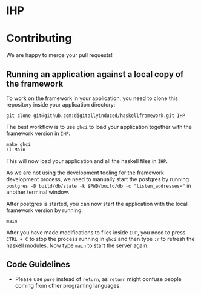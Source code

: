 # IHP

# Contributing

We are happy to merge your pull requests!

## Running an application against a local copy of the framework

To work on the framework in your application, you need to clone this repository inside your application directory:

```
git clone git@github.com:digitallyinduced/haskellframework.git IHP
```

The best workflow is to use `ghci` to load your application together with the framework version in `IHP`:

```
make ghci
:l Main
```

This will now load your application and all the haskell files in `IHP`.

As we are not using the development tooling for the framework development process, we need to manually start the postgres by running `postgres -D build/db/state -k $PWD/build/db -c "listen_addresses="` in another terminal window.

After postgres is started, you can now start the application with the local framework version by running:

```
main
```

After you have made modifications to files inside `IHP`, you need to press `CTRL + C` to stop the process running in `ghci` and then type `:r` to refresh the haskell modules. Now type `main` to start the server again.

## Code Guidelines

- Please use `pure` instead of `return`, as `return` might confuse people coming from other programing languages.